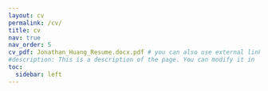 ```yaml
---
layout: cv
permalink: /cv/
title: cv
nav: true
nav_order: 5
cv_pdf: Jonathan_Huang_Resume.docx.pdf # you can also use external links here
#description: This is a description of the page. You can modify it in '_pages/cv.md'. You can also change or remove the top pdf download button.
toc:
  sidebar: left
---
```

